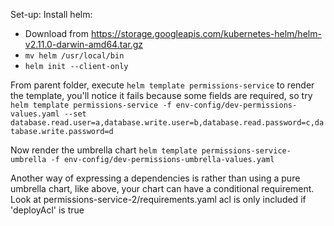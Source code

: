 Set-up:
Install helm:
* Download from https://storage.googleapis.com/kubernetes-helm/helm-v2.11.0-darwin-amd64.tar.gz
* `mv helm /usr/local/bin`
* `helm init --client-only`

From parent folder, execute `helm template permissions-service` to render the template, you'll notice it fails because some fields are required,
so try `helm template permissions-service -f env-config/dev-permissions-values.yaml --set database.read.user=a,database.write.user=b,database.read.password=c,database.write.password=d`

Now render the umbrella chart `helm template permissions-service-umbrella -f env-config/dev-permissions-umbrella-values.yaml`

Another way of expressing a dependencies is rather than using a pure umbrella chart, like above,
your chart can have a conditional requirement.
Look at permissions-service-2/requirements.yaml
acl is only included if 'deployAcl' is true

